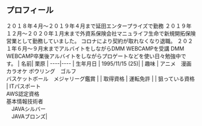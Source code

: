 ## プロフィール<br>
２０１８年４月～２０１９年４月まで延田エンタープライズで勤務
２０１９年１２月～２０２０年１月末まで外資系保険会社マニュライフ生命で新規開拓保険営業として勤務していました。
コロナにより契約が取れなくなり退職。
２０２１年６月～９月末までアルバイトをしながらDMM WEBCAMPを受講
DMM WEBCAMP卒業後アルバイトをしながらプロゲートなどを使い日々勉強中です。
| 名前| 栗原 |
----|---- 
| 生年月日 | 1995/11/15 (25)|
| 趣味 | アニメ　漫画　カラオケ ボウリング　ゴルフ<br> バスケットボール　メジャリーグ鑑賞 |
| 取得資格 | 運転免許 |
| 狙っている資格 | ITパスポート <br> AWS認定資格 <br> 基本情報技術者<br>　JAVAシルバー <br>　JAVAブロンズ| 
